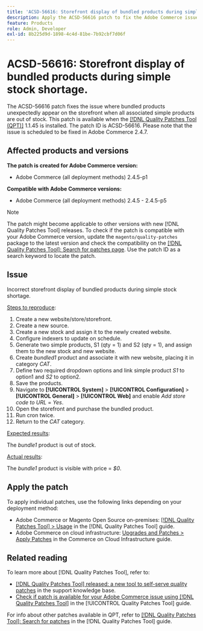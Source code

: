 ```yaml
---
title: 'ACSD-56616: Storefront display of bundled products during simple stock shortage'
description: Apply the ACSD-56616 patch to fix the Adobe Commerce issue where bundled products unexpectedly appear on the storefront when all associated simple products are out of stock.
feature: Products
role: Admin, Developer
exl-id: 8b225d9d-1898-4c4d-81be-7b92cbf7d06f
---
```

# ACSD-56616: Storefront display of bundled products during simple stock shortage.

The ACSD-56616 patch fixes the issue where bundled products unexpectedly appear on the storefront when all associated simple products are out of stock. This patch is available when the [[!DNL Quality Patches Tool (QPT)]](https://experienceleague.adobe.com/en/docs/commerce-operations/tools/quality-patches-tool/quality-patches-tool-to-self-serve-quality-patches) 1.1.45 is installed. The patch ID is ACSD-56616. Please note that the issue is scheduled to be fixed in Adobe Commerce 2.4.7.

## Affected products and versions

**The patch is created for Adobe Commerce version:**

* Adobe Commerce (all deployment methods) 2.4.5-p1

**Compatible with Adobe Commerce versions:**

* Adobe Commerce (all deployment methods) 2.4.5 - 2.4.5-p5

>[!NOTE]
>
>The patch might become applicable to other versions with new [!DNL Quality Patches Tool] releases. To check if the patch is compatible with your Adobe Commerce version, update the `magento/quality-patches` package to the latest version and check the compatibility on the [[!DNL Quality Patches Tool]: Search for patches page](https://experienceleague.adobe.com/tools/commerce-quality-patches/index.html). Use the patch ID as a search keyword to locate the patch.

## Issue

Incorrect storefront display of bundled products during simple stock shortage.

<u>Steps to reproduce</u>:

1. Create a new website/store/storefront.
1. Create a new source.
1. Create a new stock and assign it to the newly created website.
1. Configure indexers to update on schedule.
1. Generate two simple products, S1 (qty = 1) and S2 (qty = 1), and assign them to the new stock and new website.
1. Create *bundled1* product and associate it with new website, placing it in category *CAT*.
1. Define two required dropdown options and link simple product *S1* to option1 and *S2* to option2.
1. Save the products.
1. Navigate to **[!UICONTROL System]** > **[!UICONTROL Configuration]** > **[!UICONTROL General]** > **[!UICONTROL Web]** and enable *Add store code to URL* = *Yes*.
1. Open the storefront and purchase the bundled product.
1. Run cron twice.
1. Return to the *CAT* category.

<u>Expected results</u>:

The *bundle1* product is out of stock.

<u>Actual results</u>:

The *bundle1* product is visible with price = *$0*.

## Apply the patch

To apply individual patches, use the following links depending on your deployment method:

* Adobe Commerce or Magento Open Source on-premises: [[!DNL Quality Patches Tool] > Usage](/help/tools/quality-patches-tool/usage.md) in the [!DNL Quality Patches Tool] guide.
* Adobe Commerce on cloud infrastructure: [Upgrades and Patches > Apply Patches](https://experienceleague.adobe.com/docs/commerce-cloud-service/user-guide/develop/upgrade/apply-patches.html) in the Commerce on Cloud Infrastructure guide.

## Related reading

To learn more about [!DNL Quality Patches Tool], refer to:

* [[!DNL Quality Patches Tool] released: a new tool to self-serve quality patches](https://experienceleague.adobe.com/en/docs/commerce-operations/tools/quality-patches-tool/quality-patches-tool-to-self-serve-quality-patches) in the support knowledge base.
* [Check if patch is available for your Adobe Commerce issue using [!DNL Quality Patches Tool]](/help/tools/quality-patches-tool/patches-available-in-qpt/check-patch-for-magento-issue-with-magento-quality-patches.md) in the [!UICONTROL Quality Patches Tool] guide.


For info about other patches available in QPT, refer to [[!DNL Quality Patches Tool]: Search for patches](https://experienceleague.adobe.com/tools/commerce-quality-patches/index.html) in the [!DNL Quality Patches Tool] guide.
